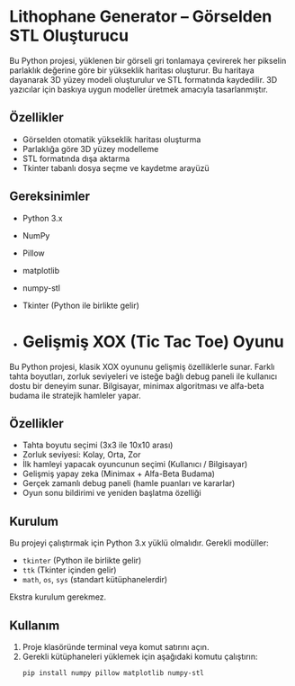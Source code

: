 # Lithophane Generator – Görselden STL Oluşturucu

Bu Python projesi, yüklenen bir görseli gri tonlamaya çevirerek her pikselin parlaklık değerine göre bir yükseklik haritası oluşturur. Bu haritaya dayanarak 3D yüzey modeli oluşturulur ve STL formatında kaydedilir. 3D yazıcılar için baskıya uygun modeller üretmek amacıyla tasarlanmıştır.

## Özellikler

- Görselden otomatik yükseklik haritası oluşturma  
- Parlaklığa göre 3D yüzey modelleme  
- STL formatında dışa aktarma  
- Tkinter tabanlı dosya seçme ve kaydetme arayüzü  

## Gereksinimler

- Python 3.x  
- NumPy  
- Pillow  
- matplotlib  
- numpy-stl  
- Tkinter (Python ile birlikte gelir)

- # Gelişmiş XOX (Tic Tac Toe) Oyunu

Bu Python projesi, klasik XOX oyununu gelişmiş özelliklerle sunar. Farklı tahta boyutları, zorluk seviyeleri ve isteğe bağlı debug paneli ile kullanıcı dostu bir deneyim sunar. Bilgisayar, minimax algoritması ve alfa-beta budama ile stratejik hamleler yapar.

## Özellikler

- Tahta boyutu seçimi (3x3 ile 10x10 arası)
- Zorluk seviyesi: Kolay, Orta, Zor
- İlk hamleyi yapacak oyuncunun seçimi (Kullanıcı / Bilgisayar)
- Gelişmiş yapay zeka (Minimax + Alfa-Beta Budama)
- Gerçek zamanlı debug paneli (hamle puanları ve kararlar)
- Oyun sonu bildirimi ve yeniden başlatma özelliği

## Kurulum

Bu projeyi çalıştırmak için Python 3.x yüklü olmalıdır. Gerekli modüller:

- `tkinter` (Python ile birlikte gelir)
- `ttk` (Tkinter içinden gelir)
- `math`, `os`, `sys` (standart kütüphanelerdir)

Ekstra kurulum gerekmez.

## Kullanım

1. Proje klasöründe terminal veya komut satırını açın.
2. Gerekli kütüphaneleri yüklemek için aşağıdaki komutu çalıştırın:
   ```bash
   pip install numpy pillow matplotlib numpy-stl
